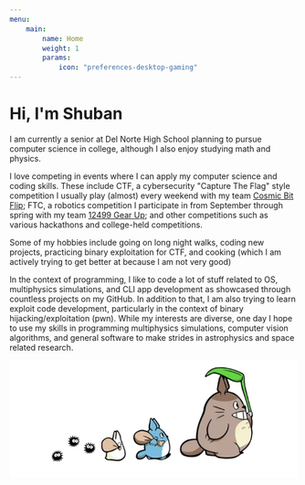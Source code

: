 ```yaml
---
menu:
    main:
        name: Home
        weight: 1
        params:
            icon: "preferences-desktop-gaming"
---
```


# Hi, I'm Shuban

I am currently a senior at Del Norte High School planning to pursue computer science in college, although I also enjoy studying math and physics.

I love competing in events where I can apply my computer science and coding skills. These include CTF, a cybersecurity "Capture The Flag" style competition I usually play (almost) every weekend with my team [Cosmic Bit Flip](https://ctftime.org/team/372043); FTC, a robotics competition I participate in from September through spring with my team [12499 Gear Up](https://www.gearup12499.com/team/); and other competitions such as various hackathons and college-held competitions.

Some of my hobbies include going on long night walks, coding new projects, practicing binary exploitation for CTF, and cooking (which I am actively trying to get better at because I am not very good)

In the context of programming, I like to code a lot of stuff related to OS, multiphysics simulations, and CLI app development as showcased through countless projects on my GitHub. In addition to that, I am also trying to learn exploit code development, particularly in the context of binary hijacking/exploitation (pwn). While my interests are diverse, one day I hope to use my skills in programming multiphysics simulations, computer vision algorithms, and general software to make strides in astrophysics and space related research.

![img](../assets/img/e.png)